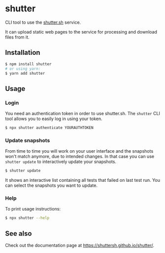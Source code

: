 # shutter

CLI tool to use the [shutter.sh](https://shutter.sh/) service.

It can upload static web pages to the service for processing and download files from it.

## Installation

```sh
$ npm install shutter
# or using yarn:
$ yarn add shutter
```

## Usage

### Login

You need an authentication token in order to use shutter.sh. The `shutter` CLI tool allows you to easily log in using your token.

```sh
$ npx shutter authenticate YOURAUTHTOKEN
```

### Update snapshots

From time to time you will work on your user interface and the snapshots won't match anymore, due to intended changes. In that case you can use `shutter update` to interactively update your snapshots.

```sh
$ shutter update
```

It shows an interactive list containing all tests that failed on last test run. You can select the snapshots you want to update.

### Help

To print usage instructions:

```sh
$ npx shutter --help
```

## See also

Check out the documentation page at <https://shuttersh.github.io/shutter/>.
